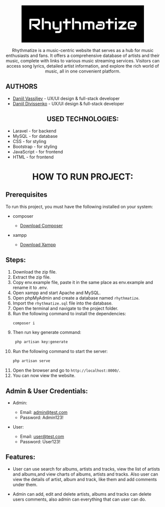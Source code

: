 <p align="center"><a href="" target="_blank"><img src="https://github.com/HeIIBlazer/Rhythmatize/blob/main/public/images/logo.jpg"width="400" alt="Rhythmatize Logo"></a></p>

<p align="center">Rhythmatize is a music-centric website that serves as a hub for music enthusiasts and fans. It offers a comprehensive database of artists and their music, complete with links to various music streaming services. Visitors can access song lyrics, detailed artist information, and explore the rich world of music, all in one convenient platform.</p>

## AUTHORS
- [Daniil Vassiljev](https://github.com/HeIIBlazer) - UX/UI design & full-stack developer
- [Daniil Divissenko](https://github.com/ayayaa-dev) - UX/UI design & full-stack developer


<h2 align="center">USED TECHNOLOGIES:</h2>

- Laravel - for backend
- MySQL - for database
- CSS - for styling
- Bootstrap - for styling
- JavaScript - for frontend
- HTML - for frontend


<h1 align="center">HOW TO RUN PROJECT:</h1>

## Prerequisites

To run this project, you must have the following installed on your system:

- composer
  - [Download Composer](https://getcomposer.org/download/)
  
- xampp
  - [Download Xampp](https://www.apachefriends.org/download.html)


## Steps:

1. Download the zip file.
2. Extract the zip file.
3. Copy env.example file, paste it in the same place as env.example and rename it to .env.
4. Open xampp and start Apache and MySQL.
5. Open phpMyAdmin and create a database named `rhythmatize`.
6. Import the `rhythmatize.sql` file into the database.
7. Open the terminal and navigate to the project folder.
8. Run the following command to install the dependencies:
   ```bash
   composer i
   ```
9. Then run key generate command:
   ```bash
    php artisan key:generate
    ```
10. Run the following command to start the server:
    ```bash
    php artisan serve
    ```
11. Open the browser and go to `http://localhost:8000/`.
12. You can now view the website.

## Admin & User Credentials:

- Admin:
  - Email: admin@test.com
  - Password: Admin123!


- User:
  - Email: user@test.com
  - Password: User123!



## Features:

- User can use search for albums, artists and tracks, view the list of artists and albums,and view charts of albums, artists and tracks. Also user can view the details of artist, album and track, like them and add comments under them.


- Admin can add, edit and delete artists, albums and tracks can delete users comments, also admin can everything that can user can do.
